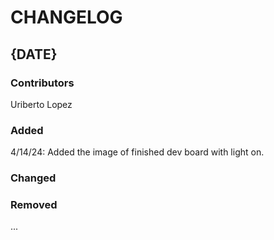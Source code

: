 # CHANGELOG

## {DATE}
### Contributors
Uriberto Lopez

### Added
4/14/24: Added the image of finished dev board with light on.

### Changed


### Removed
...